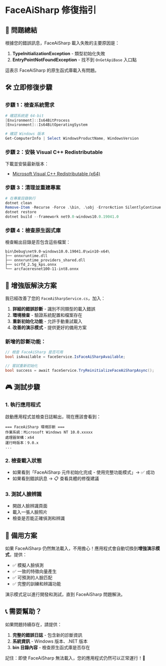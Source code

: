 # FaceAiSharp 修復指引

## 🎯 問題總結

根據您的錯誤訊息，FaceAiSharp 載入失敗的主要原因是：

1. **TypeInitializationException** - 類型初始化失敗
2. **EntryPointNotFoundException** - 找不到 `OnGetApiBase` 入口點

這表示 FaceAiSharp 的原生函式庫載入有問題。

## 🛠️ 立即修復步驟

### 步驟 1：檢查系統需求
```powershell
# 確認系統是 64-bit
[Environment]::Is64BitProcess
[Environment]::Is64BitOperatingSystem

# 確認 Windows 版本
Get-ComputerInfo | Select WindowsProductName, WindowsVersion
```

### 步驟 2：安裝 Visual C++ Redistributable
下載並安裝最新版本：
- [Microsoft Visual C++ Redistributable (x64)](https://aka.ms/vs/17/release/vc_redist.x64.exe)

### 步驟 3：清理並重建專案
```powershell
# 在專案目錄執行
dotnet clean
Remove-Item -Recurse -Force .\bin, .\obj -ErrorAction SilentlyContinue
dotnet restore
dotnet build --framework net9.0-windows10.0.19041.0
```

### 步驟 4：檢查原生函式庫
檢查輸出目錄是否包含這些檔案：
```
bin\Debug\net9.0-windows10.0.19041.0\win10-x64\
├── onnxruntime.dll
├── onnxruntime_providers_shared.dll
├── scrfd_2.5g_kps.onnx
└── arcfaceresnet100-11-int8.onnx
```

## 🔧 增強版解決方案

我已經改善了您的 `FaceAiSharpService.cs`，加入：

1. **詳細的錯誤診斷** - 識別不同類型的載入錯誤
2. **環境檢查** - 驗證系統配置和檔案存在
3. **重新初始化功能** - 允許手動重試載入
4. **改善的演示模式** - 提供更好的備用方案

### 新增的診斷功能：
```csharp
// 檢查 FaceAiSharp 是否可用
bool isAvailable = faceService.IsFaceAiSharpAvailable;

// 嘗試重新初始化
bool success = await faceService.TryReinitializeFaceAiSharpAsync();
```

## 🎮 測試步驟

### 1. 執行應用程式
啟動應用程式並檢查日誌輸出，現在應該會看到：
```
=== FaceAiSharp 環境診斷 ===
作業系統：Microsoft Windows NT 10.0.xxxxx
處理器架構：x64
運行時版本：9.0.x
...
```

### 2. 檢查載入狀態
- 如果看到「FaceAiSharp 元件初始化完成 - 使用完整功能模式」→ ✅ 成功
- 如果看到錯誤訊息 → 📋 查看具體的修復建議

### 3. 測試人臉辨識
- 開啟人臉辨識頁面
- 載入一張人臉照片
- 檢查是否能正確偵測和辨識

## 🚀 備用方案

如果 FaceAiSharp 仍然無法載入，不用擔心！應用程式會自動切換到**增強演示模式**，提供：

- ✅ 模擬人臉偵測
- ✅ 一致的特徵向量產生
- ✅ 可預測的人臉匹配
- ✅ 完整的訓練和辨識功能

演示模式足以進行開發和測試，直到 FaceAiSharp 問題解決。

## 📞 需要幫助？

如果問題持續存在，請提供：

1. **完整的錯誤日誌** - 包含新的診斷資訊
2. **系統資訊** - Windows 版本、.NET 版本
3. **bin 目錄內容** - 檢查原生函式庫是否存在

記住：即使 FaceAiSharp 無法載入，您的應用程式仍然可以正常運行！🎉